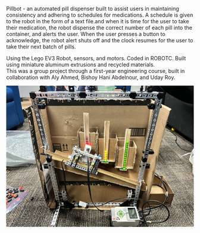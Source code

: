 Pillbot - an automated pill dispenser built to assist users in maintaining consistency and adhering to schedules for medications. 
A schedule is given to the robot in the form of a text file.and when it is time for the user to take their medication, the robot 
dispense the correct number of each pill into the container, and alerts the user. When the user presses a button to acknowledge, 
the robot alert shuts off and the clock resumes for the user to take their next batch of pills. 

Using the Lego EV3 Robot, sensors, and motors. Coded in ROBOTC. Built using miniature aluminum extrusions and recycled materials.  
This was a group project through a first-year engineering course, built in collaboration with Aly Ahmed, Bishoy Hani Abdelnour, 
and Uday Roy. 

![](pillbot.png)
